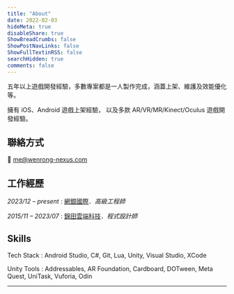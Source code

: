 ```yaml
---
title: "About"
date: 2022-02-03
hideMeta: true
disableShare: true
ShowBreadCrumbs: false
ShowPostNavLinks: false
ShowFullTextinRSS: false
searchHidden: true
comments: false
---
```


五年以上遊戲開發經驗，多數專案都是一人製作完成，涵蓋上架、維護及效能優化等。

擁有 iOS、Android 遊戲上架經驗， 以及多款 AR/VR/MR/Kinect/Oculus 遊戲開發經驗。

## 聯絡方式

📧 <me@wenrong-nexus.com>

## 工作經歷

_2023/12 – present_
: [網銀國際](https://www.wanin.tw/)．_高級工程師_

_2015/11 – 2023/07_
: [錦田雲端科技](https://jt-qc.com/)．_程式設計師_

## Skills

Tech Stack
: Android Studio, C#, Git, Lua, Unity, Visual Studio, XCode

Unity Tools
: Addressables, AR Foundation, Cardboard, DOTween, Meta Quest, UniTask, Vuforia, Odin

---
